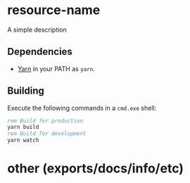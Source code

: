 # resource-name

A simple description

## Dependencies

* [Yarn](https://classic.yarnpkg.com/en/docs/install/) in your PATH as `yarn`.

## Building

Execute the following commands in a `cmd.exe` shell:
```bat
rem Build for production
yarn build
rem Build for development
yarn watch
```

# other (exports/docs/info/etc)
